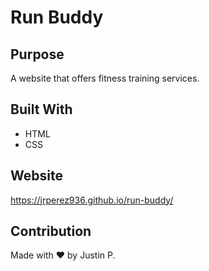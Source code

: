 # Run Buddy

## Purpose
A website that offers fitness training services.

## Built With
* HTML
* CSS

## Website
https://jrperez936.github.io/run-buddy/

## Contribution
Made with ❤️ by Justin P.
